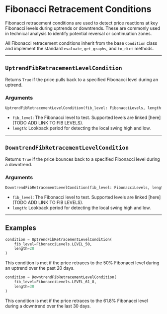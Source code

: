 
# Fibonacci Retracement Conditions

Fibonacci retracement conditions are used to detect price reactions at key Fibonacci levels during uptrends or downtrends. These are commonly used in technical analysis to identify potential reversal or continuation zones.

All Fibonacci retracement conditions inherit from the base `Condition` class and implement the standard `evaluate`, `get_graphs`, and `to_dict` methods.

---

## `UptrendFibRetracementLevelCondition`

Returns `True` if the price pulls back to a specified Fibonacci level during an uptrend.

### **Arguments**
```python
UptrendFibRetracementLevelCondition(fib_level: FibonacciLevels, length: int)
```

- `fib_level`: The Fibonacci level to test. Supported levels are linked [here](TODO ADD LINK TO FIB LEVELS).
- `length`: Lookback period for detecting the local swing high and low.

---

## `DowntrendFibRetracementLevelCondition`

Returns `True` if the price bounces back to a specified Fibonacci level during a downtrend.

### **Arguments**
```python
DowntrendFibRetracementLevelCondition(fib_level: FibonacciLevels, length: int)
```

- `fib_level`: The Fibonacci level to test. Supported levels are linked [here](TODO ADD LINK TO FIB LEVELS).
- `length`: Lookback period for detecting the local swing high and low.

---

## Examples

```python
condition = UptrendFibRetracementLevelCondition(
    fib_level=FibonacciLevels.LEVEL_50,
    length=20
)
```

This condition is met if the price retraces to the 50% Fibonacci level during an uptrend over the past 20 days.

```python
condition = DowntrendFibRetracementLevelCondition(
    fib_level=FibonacciLevels.LEVEL_61_8,
    length=30
)
```

This condition is met if the price retraces to the 61.8% Fibonacci level during a downtrend over the last 30 days.

